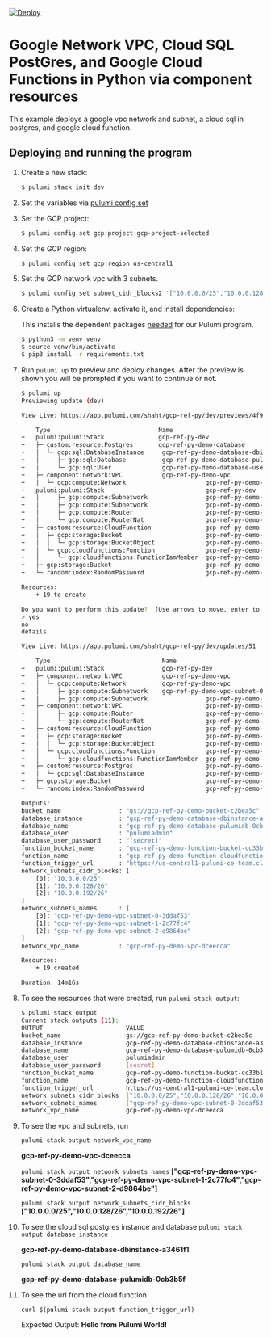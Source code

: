 [![Deploy](https://get.pulumi.com/new/button.svg)](https://app.pulumi.com/new)

# Google Network VPC, Cloud SQL PostGres, and Google Cloud Functions in Python via component resources

This example deploys a google vpc network and subnet, a cloud sql in postgres, and google cloud function.

## Deploying and running the program

1. Create a new stack: 
    ```bash
    $ pulumi stack init dev
    ```
1. Set the variables via [pulumi config set](https://www.pulumi.com/docs/reference/cli/pulumi_config_set/)

1. Set the GCP project:
    ```bash
    $ pulumi config set gcp:project gcp-project-selected
    ```
1. Set the GCP region:
    ```bash
    $ pulumi config set gcp:region us-central1
    ```

1. Set the GCP network vpc with 3 subnets.
    ```bash
    $ pulumi config set subnet_cidr_blocks2 '["10.0.0.0/25","10.0.0.128/26","10.0.0.192/26"]'
    ```

1. Create a Python virtualenv, activate it, and install dependencies:

    This installs the dependent packages [needed](https://www.pulumi.com/docs/intro/concepts/how-pulumi-works/) for our Pulumi program.

    ```bash
    $ python3 -m venv venv
    $ source venv/bin/activate
    $ pip3 install -r requirements.txt
    ```

1. Run `pulumi up` to preview and deploy changes.  After the preview is shown you will be
    prompted if you want to continue or not.

    ```bash
    $ pulumi up
    Previewing update (dev)

    View Live: https://app.pulumi.com/shaht/gcp-ref-py/dev/previews/4f9e586b-3a97-44de-874d-7e4b37293808

        Type                              Name                                 Plan       
    +   pulumi:pulumi:Stack               gcp-ref-py-dev                       create...  
    +   ├─ custom:resource:Postgres       gcp-ref-py-demo-database             create     
    +   │  └─ gcp:sql:DatabaseInstance     gcp-ref-py-demo-database-dbinstance    create     
    +   │     ├─ gcp:sql:Database          gcp-ref-py-demo-database-pulumidb      create     
    +   │     └─ gcp:sql:User              gcp-ref-py-demo-database-user          create     
    +   ├─ component:network:VPC           gcp-ref-py-demo-vpc                     create     
    +   │  └─ gcp:compute:Network                      gcp-ref-py-demo-vpc                         create     
    +   pulumi:pulumi:Stack                            gcp-ref-py-dev                              create     
    +   │     ├─ gcp:compute:Subnetwork                gcp-ref-py-demo-vpc-subnet-1                create     
    +   │     ├─ gcp:compute:Subnetwork                gcp-ref-py-demo-vpc-subnet-2                create     
    +   │     ├─ gcp:compute:Router                    gcp-ref-py-demo-vpc                         create     
    +   │     └─ gcp:compute:RouterNat                 gcp-ref-py-demo-vpc                         create     
    +   ├─ custom:resource:CloudFunction               gcp-ref-py-demo-function                    create     
    +   │  ├─ gcp:storage:Bucket                       gcp-ref-py-demo-function-bucket             create     
    +   │  │  └─ gcp:storage:BucketObject              gcp-ref-py-demo-function-bucketobject       create     
    +   │  └─ gcp:cloudfunctions:Function              gcp-ref-py-demo-function-cloudfunction      create     
    +   │     └─ gcp:cloudfunctions:FunctionIamMember  gcp-ref-py-demo-function-functioniammember  create     
    +   ├─ gcp:storage:Bucket                          gcp-ref-py-demo-bucket                      create     
    +   └─ random:index:RandomPassword                 gcp-ref-py-demo-database-random             create     
    
    Resources:
        + 19 to create

    Do you want to perform this update?  [Use arrows to move, enter to select, type to filter]
    > yes
    no
    details

    View Live: https://app.pulumi.com/shaht/gcp-ref-py/dev/updates/51

        Type                               Name                                    Status       
    +   pulumi:pulumi:Stack                gcp-ref-py-dev                          creating..   
    +   ├─ component:network:VPC           gcp-ref-py-demo-vpc                     creating..   
    +   │  └─ gcp:compute:Network          gcp-ref-py-demo-vpc                     created      
    +   │     ├─ gcp:compute:Subnetwork    gcp-ref-py-demo-vpc-subnet-0            creating..   
    +   │     ├─ gcp:compute:Subnetwork                gcp-ref-py-demo-vpc-subnet-1                creating...  
    +   ├─ component:network:VPC                       gcp-ref-py-demo-vpc                         creating..   
    +   │     ├─ gcp:compute:Router                    gcp-ref-py-demo-vpc                         created      
    +   │     └─ gcp:compute:RouterNat                 gcp-ref-py-demo-vpc                         created      
    +   ├─ custom:resource:CloudFunction               gcp-ref-py-demo-function                    creating..   
    +   │  ├─ gcp:storage:Bucket                       gcp-ref-py-demo-function-bucket             created      
    +   │  │  └─ gcp:storage:BucketObject              gcp-ref-py-demo-function-bucketobject       created      
    +   │  └─ gcp:cloudfunctions:Function              gcp-ref-py-demo-function-cloudfunction      created      
    +   │     └─ gcp:cloudfunctions:FunctionIamMember  gcp-ref-py-demo-function-functioniammember  created      
    +   ├─ custom:resource:Postgres                    gcp-ref-py-demo-database                    creating..   
    +   │  └─ gcp:sql:DatabaseInstance                 gcp-ref-py-demo-database-dbinstance         creating     
    +   ├─ gcp:storage:Bucket                          gcp-ref-py-demo-bucket                      created      
    +   └─ random:index:RandomPassword                 gcp-ref-py-demo-database-random             created      

    Outputs:
    bucket_name                : "gs://gcp-ref-py-demo-bucket-c2bea5c"
    database_instance          : "gcp-ref-py-demo-database-dbinstance-a3461f1"
    database_name              : "gcp-ref-py-demo-database-pulumidb-0cb3b5f"
    database_user              : "pulumiadmin"
    database_user_password     : "[secret]"
    function_bucket_name       : "gcp-ref-py-demo-function-bucket-cc33b12"
    function_name              : "gcp-ref-py-demo-function-cloudfunction-cf4ebf7"
    function_trigger_url       : "https://us-central1-pulumi-ce-team.cloudfunctions.net/gcp-ref-py-demo-function-cloudfunction-cf4ebf7"
    network_subnets_cidr_blocks: [
        [0]: "10.0.0.0/25"
        [1]: "10.0.0.128/26"
        [2]: "10.0.0.192/26"
    ]
    network_subnets_names      : [
        [0]: "gcp-ref-py-demo-vpc-subnet-0-3ddaf53"
        [1]: "gcp-ref-py-demo-vpc-subnet-1-2c77fc4"
        [2]: "gcp-ref-py-demo-vpc-subnet-2-d9864be"
    ]
    network_vpc_name           : "gcp-ref-py-demo-vpc-dceecca"

    Resources:
        + 19 created

    Duration: 14m16s

1. To see the resources that were created, run `pulumi stack output`:

    ```bash
    $ pulumi stack output
    Current stack outputs (11):
    OUTPUT                       VALUE
    bucket_name                  gs://gcp-ref-py-demo-bucket-c2bea5c
    database_instance            gcp-ref-py-demo-database-dbinstance-a3461f1
    database_name                gcp-ref-py-demo-database-pulumidb-0cb3b5f
    database_user                pulumiadmin
    database_user_password       [secret]
    function_bucket_name         gcp-ref-py-demo-function-bucket-cc33b12
    function_name                gcp-ref-py-demo-function-cloudfunction-cf4ebf7
    function_trigger_url         https://us-central1-pulumi-ce-team.cloudfunctions.net/gcp-ref-py-demo-function-cloudfunction-cf4ebf7
    network_subnets_cidr_blocks  ["10.0.0.0/25","10.0.0.128/26","10.0.0.192/26"]
    network_subnets_names        ["gcp-ref-py-demo-vpc-subnet-0-3ddaf53","gcp-ref-py-demo-vpc-subnet-1-2c77fc4","gcp-ref-py-demo-vpc-subnet-2-d9864be"]
    network_vpc_name             gcp-ref-py-demo-vpc-dceecca

1. To see the vpc and subnets, run
 
    `pulumi stack output network_vpc_name`

     **gcp-ref-py-demo-vpc-dceecca**

    `pulumi stack output network_subnets_names`
    **["gcp-ref-py-demo-vpc-subnet-0-3ddaf53","gcp-ref-py-demo-vpc-subnet-1-2c77fc4","gcp-ref-py-demo-vpc-subnet-2-d9864be"]**
    
    `pulumi stack output network_subnets_cidr_blocks`
    **["10.0.0.0/25","10.0.0.128/26","10.0.0.192/26"]**

1.  To see the cloud sql postgres instance and database
    `pulumi stack output database_instance`

    **gcp-ref-py-demo-database-dbinstance-a3461f1**
    
    `pulumi stack output database_name`
    
    **gcp-ref-py-demo-database-pulumidb-0cb3b5f**

1. To see the url from the cloud function

   `curl $(pulumi stack output function_trigger_url)`

   Expected Output:
   **Hello from Pulumi World!**

